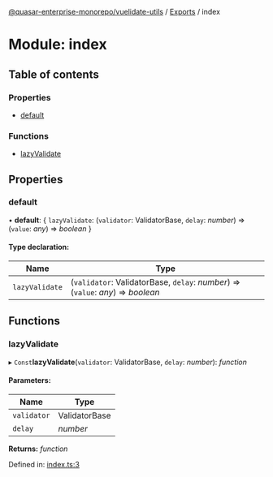 [@quasar-enterprise-monorepo/vuelidate-utils](../README.md) / [Exports](../modules.md) / index

# Module: index

## Table of contents

### Properties

- [default](index.md#default)

### Functions

- [lazyValidate](index.md#lazyvalidate)

## Properties

### default

• **default**: { `lazyValidate`: (`validator`: ValidatorBase, `delay`: *number*) => (`value`: *any*) => *boolean*  }

#### Type declaration:

Name | Type |
------ | ------ |
`lazyValidate` | (`validator`: ValidatorBase, `delay`: *number*) => (`value`: *any*) => *boolean* |

## Functions

### lazyValidate

▸ `Const`**lazyValidate**(`validator`: ValidatorBase, `delay`: *number*): *function*

#### Parameters:

Name | Type |
------ | ------ |
`validator` | ValidatorBase |
`delay` | *number* |

**Returns:** *function*

Defined in: [index.ts:3](https://github.com/bloodf/quasar-enterprise-monorepo/blob/master/utils/vuelidate-utils/src/index.ts#L3)
